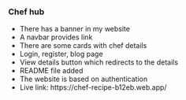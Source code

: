 ### Chef hub
<ul>
<li> There has a banner in my website</li>
<li>A navbar provides link</li>
<li>There are some cards with chef details</li>
<li>Login, register, blog page</li>
<li>View details button which redirects to the details</li>
<li>README file added</li>
<li>The website is based on authentication</li>
<li>Live link: https://chef-recipe-b12eb.web.app/</li>
</ul>